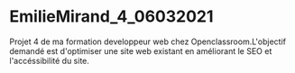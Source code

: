 # EmilieMirand_4_06032021
Projet 4 de ma formation developpeur web chez Openclassroom.L'objectif demandé est d'optimiser une site web existant en améliorant le SEO et l'accéssibilité du site.
